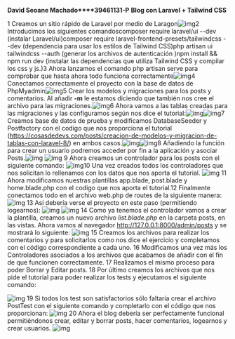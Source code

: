 **David Seoane Machado****39461131-P**
**Blog con Laravel + Tailwind CSS**


1 Creamos un sitio rápido de Laravel por medio de Laragon![img](https://lh5.googleusercontent.com/8pAe2-KkOiEDKaMLh8EyfH7h7tNFqhV-OFwb2-_Hz-3uq-ccDId9r8X-3B0GAqDtGfB6dMHyGgJ85xjJca23U-Jd0Eur8j8a5kEUGyuEWrX4tFXzjK0N0pjd0RdC0KK9N0b7QEtAl77gXsEzZQ)2 Introducimos los siguientes comandoscomposer require laravel/ui --dev (instalar Laravel/ui)composer require laravel-frontend-presets/tailwindcss --dev (dependencia para usar los estilos de Tailwind CSS)php artisan ui tailwindcss --auth (generar los archivos de autenticación )npm install && npm run dev (instalar las dependencias que utiliza Tailwind CSS y compilar los css y js.)3 Ahora lanzamos el comando php artisan serve para comprobar que hasta ahora todo funciona correctamente![img](https://lh6.googleusercontent.com/mBYKHQLrS0xiWAL8FEXcJLJcDL8Ee8e6iOA-qmOEtiZ3pNZiFtsx0uQ-NFK_C7OEqWmtcgGEK-uGEOoMA8Ccpb_T7c2mEA9pWc47JJsWQGwjgGMsSraFKD81m3AK0jA9d6WtgewM5lh1zB-iBw)4 Conectamos correctamente el proyecto con la base de datos de PhpMyadmin![img](https://lh5.googleusercontent.com/7gin-WVEd8WnJU-W_usbhugIm7Nbp_f-D5_y-TThzDl_evQIIJQYuVGseMQ2U7_B76grD7R1kbPUJt4CM4Px05IyQZDfe0Jj4eQlzG7f4BY3eDfBR4BcUTZmyi83AdrSAD_z-ZwWSwf8nrxOUg)5 Crear los modelos y migraciones para los posts y comentarios. Al añadir **-m** le estamos diciendo que también nos cree el archivo para las migraciones.![img](https://lh3.googleusercontent.com/KMxuCHXefcAw3OkTPso4VAJRXJHguVmFNJfP1aTeWlxCqxkYXZgN1Hp233JltkUXkNrKYMbGc8hL3mBkAbDxstE4Zb8HalGug-qSROHFAPtXKIfFwmQYfCOHhGMIIqf_db-X9Gf7XuvNMA2eDw)6 Ahora vamos a las tablas creadas para las migraciones y las configuramos según nos dice el tutorial:![img](https://lh3.googleusercontent.com/CSY5K6B8qTMYGTSPJtx9dTcYi9RRc7aQbLIHXX80cEASINaf3GChI-_FPeiElM2Eg-hmgAmbNqs3BM7or5plbrL3FnQAx0IMPInXrkeyntMCydQtgrxFBAvuN--RS8oXbn7U9K7jdFLXr8D8-w)![img](https://lh6.googleusercontent.com/f0W-rJXRzah9yR909EflYSklKRktbwE25-fO_JLsKk50_pQhRuUzb_t9zzUrg8KUaCrkCik22TCJFZNZoOcEG0K9zJ4r9RNdXyiixv_GBVZdNh4Elft78srjy4y1n7MX8wY_ofNbpsXZvBGHdw)7 Creamos base de datos de prueba y modificamos DatabaseSeeder y Postfactory con el codigo que nos proporciona el tutorial (https://cosasdedevs.com/posts/creacion-de-modelos-y-migracion-de-tablas-con-laravel-8/) en ambos casos.![img](https://lh4.googleusercontent.com/d0heM3OEqGarMEgsKqBmrzVyrObSfwD7zIPA7QO1glgrkiu6eLaoU_ZGfs9bubM7BKS2P6Im_TbXoDfPs4HZlTQRtjCL5lHXHMQHSgRzbndcKfxOi-xiMs1QSWp2mpsZyKBuuNFbEyhIpsGTRg)![img](https://lh3.googleusercontent.com/aGi4BllBPqiQAJT5wg6nQLsCjHAkuGjdImqlKp1L7jPK-_CvV_-j0sptbo3YGf526ocpGNbd7h0e-yLOJH5OHDy8_A8bdhoWYn3zGvDe1iLOwz4xPdcKCKuxpRzJlCUCEe3DMvxy5DGX4YIglA)8 Añadiendo la función para crear un usuario podremos acceder por fin a la aplicación y asociar Posts.![img](https://lh5.googleusercontent.com/tMMhh7eMsMq7kdKQtKGUuA3YNMSbWiwFGd8vd7yMXhk683r3Z2vYA36C6xmSk4twLSFoMkZ2tDrGFHVJNPAdjqh3AUCp0rbmDyt_JPHvthbEOr7KSE47vvaoGDKRIjNx4mtiGXxPI_zvDA9ieQ)
![img](https://lh6.googleusercontent.com/bUPiuWM5PaLsiKi_77vwRlEIgSzANluD_lZ0Ono_dylOpPIXNFjG6THIcBybUeMFR3J04nOoaxPi2pl9hWmrbUSmlKlijli5rJElPz1N0q62ztvT9LsXg--B3YBdl8hFXGNCOPLwJ021W75KzQ)
9 Ahora creamos un controlador para los posts con el siguiente comando:
![img](https://lh4.googleusercontent.com/DjNdVq10kiLyBmHwKLfiqLMqs4HijPyyGqvdT1Eb_YIyiiHjZ4NKWkGLW4mvbOtzj4DKSJiYsVwlW4yyGKYsZ74wcaGEOTWE_znx72YsG6NQ8rGnN9FoG4GPOCb1rXmZ5XnajtRg_YWLw4wBMw)10 Una vez creados todos los controladores que nos solicitan lo rellenamos con los datos que nos aporta el tutorial.
![img](https://lh3.googleusercontent.com/tsIPuh2iEmmmtBtnv-AgnRlyXsld1FRI_bCUEjEQtIOeTRkMpDEGRW9uh8yaEQ4f5EqmM47ffbU4d9TyVB-uJH2nRaag3XnG_rIIWMtwRUQ5ES5hV9rMwdsvDDmdS7-6ivECxPMkNnoG6aVdXw)
11 Ahora modificamos nuestras plantillas app.blade, post.blade y home.blade.php con el codigo que nos aporta el tutorial.12 Finalmente conectamos todo en el archivo web.php de routes de la siguiente manera: 
![img](https://lh5.googleusercontent.com/LFMoxCrvCQGuTSAn4TreO_nQdlBSmBqYZ3Q3EZoLVN6wmjv8nsagqQE4S8teJPeuU5irl7yn_wlm5CVlmjN87wEuFqKqvDj1wB4UdrTzl4yN6eJ_BX9ns6CaafrnlFFRgV6XmP0Pb1XOaKNA_Q)
13 Así debería verse el proyecto en este paso (permitiendo logearnos):
![img](https://lh5.googleusercontent.com/C4LDH6lwnzmYok7z_bbbFxPORb7jSPLkNuuvtLq6UxUlDGEeuUAHnzsPz9zF7yyvxmp-Wsgde2QoUXVVbWVdTCzTXr0q88XJZDwGqtwH1q1r8383yWpgAgvZXDb7uKqG_5dmwyRGrFNTsu2JCA)
![img](https://lh3.googleusercontent.com/K53Dbn4qdY3tdLC0LCoxPsCg_XpLkSTW2dXOspjRrt9ym7rXfXxRZQl3jAJ8UjSc2hHZMn_4v3LNRWQti6rFTqz1klzCk5f0K-C2hCx6curyYrYS9LgofRC6s5NQ-Kv5-M47qTtmD-t5EWknBA)
14 Como ya tenemos el controlador vamos a crear la plantilla, creamos un nuevo archivo *list.blade.php* en la carpeta posts, en las vistas. Ahora vamos al navegador http://127.0.0.1:8000/admin/posts y se mostrará lo siguiente:
![img](https://lh3.googleusercontent.com/bkm-TLVyaCaXPRohESFq6G12tPM7e9clFxPVskXvKDUYSLG87wXWH1ZdC-1rk0OnK0HDQ74E1J0nhjspGgvDSO2cs4b8nuE8BWvI0oWfyuYmMIjGfqAEpFi786dMYBt_N5zQxlhnAEnQFVe8Gw)
15 Creamos los archivos para realizar los comentarios y para solicitarlos como nos dice el ejercicio y completamos con el código correspondiente a cada uno.
16 Modificamos una vez más los Controladores asociados a los archivos que acabamos de añadir con el fin de que funcionen correctamente.
17 Realizamos el mismo proceso para poder Borrar y Editar posts.
18 Por último creamos los archivos que nos pide el tutorial para poder realizar los tests y ejecutamos el siguiente comando: 

![img](https://lh6.googleusercontent.com/JWGVeAl-c_ImIxLe-cPk879WbbJ4TwAirv26FOLivp3iUMvGLdsFpVUpGKLy7OQAtmobNeGlyTtWqfFqPFq0nU0-kI-6avUSI4OIycJ2-fQ8MIBBhV1A-EVFiioPCCPJ2fCESDuIkUyMU_Osmg)
19 Si todos los test son satisfactorios sólo faltaría crear el archivo PostTest con el siguiente comando y completarlo con el código que nos proporcionan:
![img](https://lh4.googleusercontent.com/UB3AeVigM8tvWFt7xRr5Qrool6ozr6jDhF7Bonu0ebGf9TR4XXg6nmaPnJWE_CEdoJ-haqua54wnrv38rQBgaKOR7qGDo2wwTe8Rb9XnNrsgppPGq3eH5JJiPTpfavahV39iqAdQoq8ZaTewOw)
20 Ahora el blog debería ser perfectamente funcional permitiéndonos crear, editar y borrar posts, hacer comentarios, logearnos y crear usuarios.
![img](https://lh5.googleusercontent.com/7CnuRujHufwD5cEpDIT0j-HCx9DAEdv2xbYxG7onMxCTp9-PB7w3n4X0BfbBKvEJ2HI8G429kWCxADWgayI245wbDQi_jZQeYzrjmVS3as-5SbEYU_zlfSH2NGhuis7MiYT4FSpeLC5AI3vPCw)